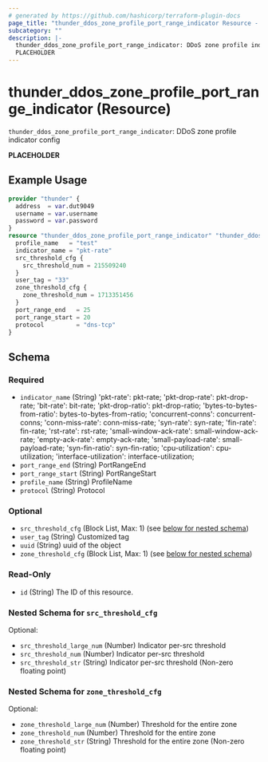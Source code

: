```yaml
---
# generated by https://github.com/hashicorp/terraform-plugin-docs
page_title: "thunder_ddos_zone_profile_port_range_indicator Resource - terraform-provider-thunder"
subcategory: ""
description: |-
  thunder_ddos_zone_profile_port_range_indicator: DDoS zone profile indicator config
  PLACEHOLDER
---
```


# thunder_ddos_zone_profile_port_range_indicator (Resource)

`thunder_ddos_zone_profile_port_range_indicator`: DDoS zone profile indicator config

__PLACEHOLDER__

## Example Usage

```terraform
provider "thunder" {
  address  = var.dut9049
  username = var.username
  password = var.password
}
resource "thunder_ddos_zone_profile_port_range_indicator" "thunder_ddos_zone_profile_port_range_indicator" {
  profile_name   = "test"
  indicator_name = "pkt-rate"
  src_threshold_cfg {
    src_threshold_num = 215509240
  }
  user_tag = "33"
  zone_threshold_cfg {
    zone_threshold_num = 1713351456
  }
  port_range_end   = 25
  port_range_start = 20
  protocol         = "dns-tcp"
}
```

<!-- schema generated by tfplugindocs -->
## Schema

### Required

- `indicator_name` (String) 'pkt-rate': pkt-rate; 'pkt-drop-rate': pkt-drop-rate; 'bit-rate': bit-rate; 'pkt-drop-ratio': pkt-drop-ratio; 'bytes-to-bytes-from-ratio': bytes-to-bytes-from-ratio; 'concurrent-conns': concurrent-conns; 'conn-miss-rate': conn-miss-rate; 'syn-rate': syn-rate; 'fin-rate': fin-rate; 'rst-rate': rst-rate; 'small-window-ack-rate': small-window-ack-rate; 'empty-ack-rate': empty-ack-rate; 'small-payload-rate': small-payload-rate; 'syn-fin-ratio': syn-fin-ratio; 'cpu-utilization': cpu-utilization; 'interface-utilization': interface-utilization;
- `port_range_end` (String) PortRangeEnd
- `port_range_start` (String) PortRangeStart
- `profile_name` (String) ProfileName
- `protocol` (String) Protocol

### Optional

- `src_threshold_cfg` (Block List, Max: 1) (see [below for nested schema](#nestedblock--src_threshold_cfg))
- `user_tag` (String) Customized tag
- `uuid` (String) uuid of the object
- `zone_threshold_cfg` (Block List, Max: 1) (see [below for nested schema](#nestedblock--zone_threshold_cfg))

### Read-Only

- `id` (String) The ID of this resource.

<a id="nestedblock--src_threshold_cfg"></a>
### Nested Schema for `src_threshold_cfg`

Optional:

- `src_threshold_large_num` (Number) Indicator per-src threshold
- `src_threshold_num` (Number) Indicator per-src threshold
- `src_threshold_str` (String) Indicator per-src threshold (Non-zero floating point)


<a id="nestedblock--zone_threshold_cfg"></a>
### Nested Schema for `zone_threshold_cfg`

Optional:

- `zone_threshold_large_num` (Number) Threshold for the entire zone
- `zone_threshold_num` (Number) Threshold for the entire zone
- `zone_threshold_str` (String) Threshold for the entire zone (Non-zero floating point)


